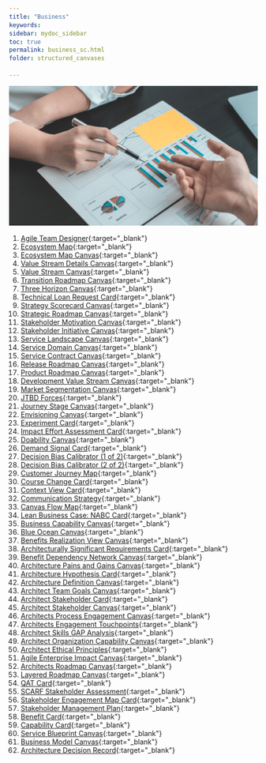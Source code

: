 ```yaml
---
title: "Business"
keywords: 
sidebar: mydoc_sidebar
toc: true
permalink: business_sc.html
folder: structured_canvases

---
```


![Structured Canvases - Business](media/business_001.png)

1. [Agile Team Designer](agile_team_designer.md){:target="_blank"}
2. [Ecosystem Map](ecosystem_map.md){:target="_blank"}
3. [Ecosystem Map Canvas](ecosystem_map_canvas.md){:target="_blank"}
4. [Value Stream Details Canvas](value_stream_details_canvas.md){:target="_blank"}
5. [Value Stream Canvas](value_stream_canvas.md){:target="_blank"}
6. [Transition Roadmap Canvas](transition_roadmap_canvas.md){:target="_blank"}
7. [Three Horizon Canvas](three_horizon_canvas.md){:target="_blank"}
8. [Technical Loan Request Card](technical_loan_request_card.md){:target="_blank"}
9. [Strategy Scorecard Canvas](strategy_scorecard_canvas.md){:target="_blank"}
10. [Strategic Roadmap Canvas](strategic_roadmap_canvas.md){:target="_blank"}
11. [Stakeholder Motivation Canvas](stakeholder_motivation_canvas.md){:target="_blank"}
12. [Stakeholder Initiative Canvas](stakeholder_initiative_canvas.md){:target="_blank"}
13. [Service Landscape Canvas](service_landscape_canvas.md){:target="_blank"}
14. [Service Domain Canvas](service_domain_canvas.md){:target="_blank"}
15. [Service Contract Canvas](service_contract_canvas.md){:target="_blank"}
16. [Release Roadmap Canvas](release_roadmap_canvas.md){:target="_blank"}
17. [Product Roadmap Canvas](product_roadmap_canvas.md){:target="_blank"}
18. [Development Value Stream Canvas](development_value_stream_canvas.md){:target="_blank"}
19. [Market Segmentation Canvas](market_segmentation_canvas.md){:target="_blank"}
20. [JTBD Forces](jtbd_forces.md){:target="_blank"}
21. [Journey Stage Canvas](journey_stage_canvas.md){:target="_blank"}
22. [Envisioning Canvas](envisioning_canvas.md){:target="_blank"}
23. [Experiment Card](experiment_card.md){:target="_blank"}
24. [Impact Effort Assessment Card](impact_effort_assessment_card.md){:target="_blank"}
25. [Doability Canvas](doability_canvas.md){:target="_blank"}
26. [Demand Signal Card](demand_signal_card.md){:target="_blank"}
27. [Decision Bias Calibrator (1 of 2)](decision_bias_calibrator_1.md){:target="_blank"}
28. [Decision Bias Calibrator (2 of 2)](decision_bias_calibrator_2.md){:target="_blank"}
29. [Customer Journey Map](customer_journey_map.md){:target="_blank"}
30. [Course Change Card](course_change_card.md){:target="_blank"}
31. [Context View Card](context_view_card.md){:target="_blank"}
33. [Communication Strategy](communication_strategy.md){:target="_blank"}
34. [Canvas Flow Map](canvas_flow_map.md){:target="_blank"}
35. [Lean Business Case: NABC Card](business_case_nabc_card.md){:target="_blank"}
36. [Business Capability Canvas](business_capability_canvas.md){:target="_blank"}
37. [Blue Ocean Canvas](blue_ocean_canvas.md){:target="_blank"}
38. [Benefits Realization View Canvas](benefits_realization_view_canvas.md){:target="_blank"}
39. [Architecturally Significant Requirements Card](asr_card.md){:target="_blank"}
40. [Benefit Dependency Network Canvas](benefits_dependency_network_canvas.md){:target="_blank"}
41. [Architecture Pains and Gains Canvas](architecture_pains_and_gains.md){:target="_blank"}
42. [Architecture Hypothesis Card](architecture_hypothesis_card.md){:target="_blank"}
43. [Architecture Definition Canvas](architecture_definition_canvas.md){:target="_blank"}
44. [Architect Team Goals Canvas](architect_team_goals_canvas.md){:target="_blank"}
45. [Architect Stakeholder Card](architect_stakeholder_card.md){:target="_blank"}
46. [Architect Stakeholder Canvas](architect_stakeholder_canvas.md){:target="_blank"}
47. [Architects Process Engagement Canvas](architects_process_engagement_canvas.md){:target="_blank"}
48. [Architects Engagement Touchpoints](architects_engagement_touchpoints.md){:target="_blank"}
49. [Architect Skills GAP Analysis](architect_skills_gap_analysis.md){:target="_blank"}
50. [Architect Organization Capability Canvas](architect_organization_canvas.md){:target="_blank"}
51. [Architect Ethical Principles](architect_ethical_principles.md){:target="_blank"}
52. [Agile Enterprise Impact Canvas](agile_enterprise_impact_canvas.md){:target="_blank"}
53. [Architects Roadmap Canvas](architects_roadmap_canvas.md){:target="_blank"}
54. [Layered Roadmap Canvas](layered_roadmap_canvas.md){:target="_blank"}
55. [QAT Card](qat_card.md){:target="_blank"}
56. [SCARF Stakeholder Assessment](scarf_stakeholder_assessment.md){:target="_blank"}
57. [Stakeholder Engagement Map Card](stakeholder_engagement_map_card.md){:target="_blank"}
58. [Stakeholder Management Plan](stakholder_management_plan.md){:target="_blank"}
59. [Benefit Card](benefit_card.md){:target="_blank"}
60. [Capability Card](capability_card.md){:target="_blank"}
61. [Service Blueprint Canvas](service_blueprint_canvas.md){:target="_blank"}
62. [Business Model Canvas](business_model_canvas.md){:target="_blank"}
63. [Architecture Decision Record](architecture_decision_record.md){:target="_blank"}
